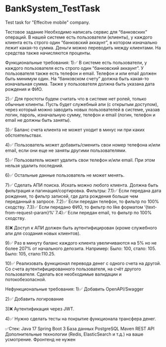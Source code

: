 # BankSystem_TestTask
Test task for "Effecitve mobile" company.

Тестовое задание
Необходимо написать сервис для “банковских” операций. В нашей системе есть пользователи (клиенты), у каждого клиента есть строго один “банковский аккаунт”, в котором изначально лежит какая-то сумма. Деньги можно переводить между клиентами. На средства также начисляются проценты.

Функциональные требования:
1)✅ В системе есть пользователи, у каждого пользователя есть строго один “банковский аккаунт”. У пользователя также есть телефон и email. Телефон и или email должен быть минимум один. На “банковском счету” должна быть какая-то изначальная сумма. Также у пользователя должна быть указана дата рождения и ФИО.

2)✅ Для простоты будем считать что в системе нет ролей, только обычные клиенты. Пусть будет служебный апи (с открытым доступом), через который можно заводить новых пользователей в системе, указав логин, пароль, изначальную сумму, телефон и email (логин, телефон и email не должны быть заняты).
   
3)✅ Баланс счета клиента не может уходит в минус ни при каких обстоятельствах.
   
4)✅ Пользователь может добавить/сменить свои номер телефона и/или email, если они еще не заняты другими пользователями.
   
5)✅ Пользователь может удалить свои телефон и/или email. При этом нельзя удалить последний.
   
6)✅ Остальные данные пользователь не может менять.
    
7)✅ Сделать АПИ поиска. Искать можно любого клиента. Должна быть фильтрация и пагинация/сортировка. Фильтры:
7.1)✅ Если передана дата рождения, то фильтр записей, где дата рождения больше чем переданный в запросе.
7.2)✅ Если передан телефон, то фильтр по 100% сходству.
7.3)✅ Если передано ФИО, то фильтр по like форматом ‘{text-from-request-param}%’
7.4)✅ Если передан email, то фильтр по 100% сходству.
    
8)❌ Доступ к АПИ должен быть аутентифицирован (кроме служебного апи для создания новых клиентов).
   
9)✅ Раз в минуту баланс каждого клиента увеличиваются на 5% но не более 207% от начального депозита.
Например:
Было: 100, стало: 105.
Было: 105, стало:110.25.

10)✅ Реализовать функционал перевода денег с одного счета на другой. Со счета аутентифицированного пользователя, на счёт другого пользователя. Сделать все необходимые валидации и потокобезопасной.

Нефункциональные требования:
1)✅ Добавить OpenAPI/Swagger
   
2)✅ Добавить логирование
   
3)❌ Аутентификация через JWT.
   
4)✅ Нужно сделать тесты на покрытие функционала трансфера денег.

✅Стек:
Java 17
Spring Boot 3
База данных PostgreSQL
Maven
REST API
Дополнительные технологии (Redis, ElasticSearch и т.д.) на ваше усмотрение.
Фронтенд не нужен
